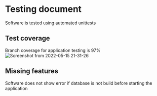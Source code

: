 # Testing document
Software is tested using automated unittests

## Test coverage
Branch coverage for application testing is 97%
![Screenshot from 2022-05-15 21-31-26](https://user-images.githubusercontent.com/65664408/168488423-9a568c80-ed66-473c-a11f-7cc835e96b78.png)

## Missing features
Software does not show error if database is not build before starting the application
